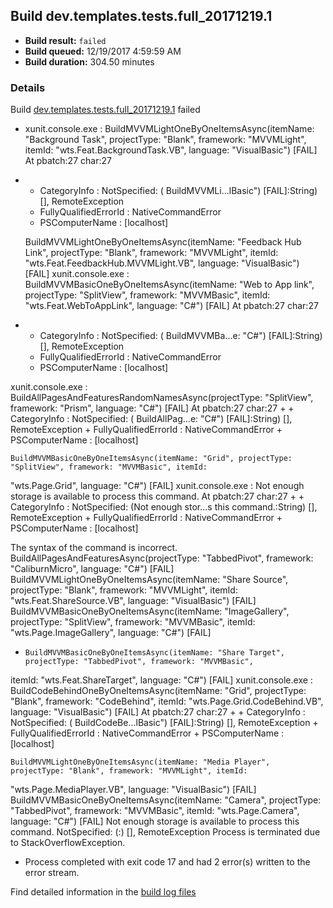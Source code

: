## Build dev.templates.tests.full_20171219.1
- **Build result:** `failed`
- **Build queued:** 12/19/2017 4:59:59 AM
- **Build duration:** 304.50 minutes
### Details
Build [dev.templates.tests.full_20171219.1](https://winappstudio.visualstudio.com/web/build.aspx?pcguid=a4ef43be-68ce-4195-a619-079b4d9834c2&builduri=vstfs%3a%2f%2f%2fBuild%2fBuild%2f24448) failed

+ xunit.console.exe :     BuildMVVMLightOneByOneItemsAsync(itemName: "Background Task", projectType: "Blank", framework: 
"MVVMLight", itemId: "wts.Feat.BackgroundTask.VB", language: "VisualBasic") [FAIL]
At pbatch:27 char:27
+ 
    + CategoryInfo          : NotSpecified: (    BuildMVVMLi...lBasic") [FAIL]:String) [], RemoteException
    + FullyQualifiedErrorId : NativeCommandError
    + PSComputerName        : [localhost]
 
    BuildMVVMLightOneByOneItemsAsync(itemName: "Feedback Hub Link", projectType: "Blank", framework: "MVVMLight", 
itemId: "wts.Feat.FeedbackHub.MVVMLight.VB", language: "VisualBasic") [FAIL]
xunit.console.exe :     BuildMVVMBasicOneByOneItemsAsync(itemName: "Web to App link", projectType: "SplitView", 
framework: "MVVMBasic", itemId: "wts.Feat.WebToAppLink", language: "C#") [FAIL]
At pbatch:27 char:27
+ 
    + CategoryInfo          : NotSpecified: (    BuildMVVMBa...e: "C#") [FAIL]:String) [], RemoteException
    + FullyQualifiedErrorId : NativeCommandError
    + PSComputerName        : [localhost]
 
xunit.console.exe :     BuildAllPagesAndFeaturesRandomNamesAsync(projectType: "SplitView", framework: "Prism", 
language: "C#") [FAIL]
At pbatch:27 char:27
+ 
    + CategoryInfo          : NotSpecified: (    BuildAllPag...e: "C#") [FAIL]:String) [], RemoteException
    + FullyQualifiedErrorId : NativeCommandError
    + PSComputerName        : [localhost]
 
    BuildMVVMBasicOneByOneItemsAsync(itemName: "Grid", projectType: "SplitView", framework: "MVVMBasic", itemId: 
"wts.Page.Grid", language: "C#") [FAIL]
xunit.console.exe : Not enough storage is available to process this command.
At pbatch:27 char:27
+ 
    + CategoryInfo          : NotSpecified: (Not enough stor...s this command.:String) [], RemoteException
    + FullyQualifiedErrorId : NativeCommandError
    + PSComputerName        : [localhost]
 
The syntax of the command is incorrect.
    BuildAllPagesAndFeaturesAsync(projectType: "TabbedPivot", framework: "CaliburnMicro", language: "C#") [FAIL]
    BuildMVVMLightOneByOneItemsAsync(itemName: "Share Source", projectType: "Blank", framework: "MVVMLight", itemId: 
"wts.Feat.ShareSource.VB", language: "VisualBasic") [FAIL]
    BuildMVVMBasicOneByOneItemsAsync(itemName: "ImageGallery", projectType: "SplitView", framework: "MVVMBasic", 
itemId: "wts.Page.ImageGallery", language: "C#") [FAIL]

+     BuildMVVMBasicOneByOneItemsAsync(itemName: "Share Target", projectType: "TabbedPivot", framework: "MVVMBasic", 
itemId: "wts.Feat.ShareTarget", language: "C#") [FAIL]
xunit.console.exe :     BuildCodeBehindOneByOneItemsAsync(itemName: "Grid", projectType: "Blank", framework: 
"CodeBehind", itemId: "wts.Page.Grid.CodeBehind.VB", language: "VisualBasic") [FAIL]
At pbatch:27 char:27
+ 
    + CategoryInfo          : NotSpecified: (    BuildCodeBe...lBasic") [FAIL]:String) [], RemoteException
    + FullyQualifiedErrorId : NativeCommandError
    + PSComputerName        : [localhost]
 
    BuildMVVMLightOneByOneItemsAsync(itemName: "Media Player", projectType: "Blank", framework: "MVVMLight", itemId: 
"wts.Page.MediaPlayer.VB", language: "VisualBasic") [FAIL]
    BuildMVVMBasicOneByOneItemsAsync(itemName: "Camera", projectType: "TabbedPivot", framework: "MVVMBasic", itemId: 
"wts.Page.Camera", language: "C#") [FAIL]
Not enough storage is available to process this command.
NotSpecified: (:) [], RemoteException
Process is terminated due to StackOverflowException.

+ Process completed with exit code 17 and had 2 error(s) written to the error stream.

Find detailed information in the [build log files](https://uwpctdiags.blob.core.windows.net/buildlogs/dev.templates.tests.full_20171219.1_logs.zip)
